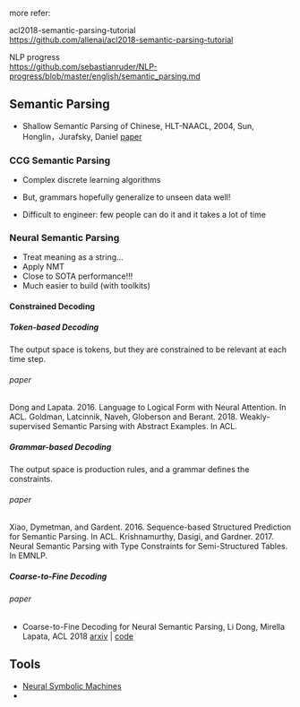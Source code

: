 more refer:

acl2018-semantic-parsing-tutorial<br>https://github.com/allenai/acl2018-semantic-parsing-tutorial

NLP progress<br>https://github.com/sebastianruder/NLP-progress/blob/master/english/semantic_parsing.md



## Semantic Parsing



+ Shallow Semantic Parsing of Chinese, HLT-NAACL, 2004, Sun, Honglin，Jurafsky, Daniel [paper](http://www.aclweb.org/anthology/N04-1032) 



### CCG Semantic Parsing

+ Complex discrete learning algorithms

+ But, grammars hopefully generalize to unseen data well!

+ Difficult to engineer: few people can do it and it takes a lot of time

### Neural Semantic Parsing

+ Treat meaning as a string...
+ Apply NMT
+ Close to SOTA performance!!!
+ Much easier to build (with toolkits)

#### Constrained Decoding

##### Token-based Decoding
The output space is tokens, but they are constrained to be relevant at each time step.

###### paper

Dong and Lapata. 2016. Language to Logical Form with Neural Attention. In ACL.
Goldman, Latcinnik, Naveh, Globerson and Berant. 2018. Weakly-supervised Semantic Parsing with Abstract Examples. In ACL.

##### Grammar-based Decoding

The output space is production rules, and a grammar defines the constraints.

###### paper

Xiao, Dymetman, and Gardent. 2016. Sequence-based Structured Prediction for Semantic Parsing. In ACL.
Krishnamurthy, Dasigi, and Gardner. 2017. Neural Semantic Parsing with Type Constraints for Semi-Structured Tables. In EMNLP.

##### Coarse-to-Fine Decoding

###### paper

+ Coarse-to-Fine Decoding for Neural Semantic Parsing, Li Dong, Mirella Lapata, ACL 2018 [arxiv](https://arxiv.org/abs/1805.04793v1) | [code](https://github.com/donglixp/coarse2fine) 



## Tools

+ [Neural Symbolic Machines](https://github.com/crazydonkey200/neural-symbolic-machines) 
+ 